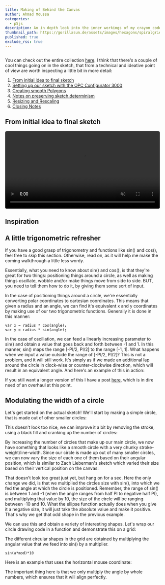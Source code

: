 ```yaml
---
title: Making of Behind the Canvas
author: Ahmad Moussa
categories:
  - p5js
description: An in depth look into the inner workings of my crayon codes sketch Behind the Canvas
thumbnail_path: https://gorillasun.de/assets/images/hexagons/spiralgrid.mp4
published: true
exclude_rss: true
---
```

<span class="image fit" style="margin: 0 0 1em 0; padding: 0 0 0 0;">
  <img class="viewable" src="https://gorillasun.de/assets/images/behind_the_canvas/banner2.png" alt="">
</span>

<div class="row gtr-50 gtr-uniform">
	<div class="col-6">
		<span class="image fit" style="margin: 0 0 1em 0; padding: 0 0 0 0;">
			<img class="viewable" src="https://gorillasun.de/assets/images/behind_the_canvas/50.png" alt="">
		</span>
	</div>
	<div class="col-6">
		<span class="image fit" style="margin: 0 0 1em 0; padding: 0 0 0 0;">
			<img class="viewable" src="https://gorillasun.de/assets/images/behind_the_canvas/27.png" alt="">
		</span>
	</div>

  <div class="col-6">
		<span class="image fit" style="margin: 0 0 1em 0; padding: 0 0 0 0;">
			<img class="viewable" src="https://gorillasun.de/assets/images/behind_the_canvas/16.png" alt="">
		</span>
	</div>
	<div class="col-6">
		<span class="image fit" style="margin: 0 0 1em 0; padding: 0 0 0 0;">
			<img class="viewable" src="https://gorillasun.de/assets/images/behind_the_canvas/31.png" alt="">
		</span>
	</div>
</div>

You can check out the entire collection <a href='https://openprocessing.org/crayon/28'>here</a>. I think that there's a couple of cool things going on in the sketch, that from a technical and ideative point of view are worth inspecting a little bit in more detail:

1. <a href='#idea'>From initial idea to final sketch</a>
2. <a href='#opc'>Setting up our sketch with the OPC Configurator 3000</a>
3. <a href='#smooth'>Creating smooth Polygons</a>
4. <a href='#determinism'>Notes on preserving sketch determinism</a>
5. <a href='#resize'>Resizing and Rescaling</a>
6. <a href='#end'>Closing Notes</a>

<h2><a name='idea'></a>From initial idea to final sketch</h2>

<div class="image fit" style="display: block; margin: 0 0 0 0; padding: 0 0 0 0;">
  <video autoplay="" loop="" muted="" playsinline="" style="width:100%; border-radius: 0.375em; margin: 0 0 0 0;" draggable="true">
    <source src="https://gorillasun.de/assets/images/behind_the_canvas/cut.mp4" type="video/mp4">
  </video>
</div>




<h2>Inspiration</h2>


<h2>A little trigonometric refresher</h2>

If you have a good grasp of trigonometry and functions like sin() and cos(), feel free to skip this section. Otherwise, read on, as it will help me make the coming walkthrough a little less wordy.

Essentially, what you need to know about sin() and cos(), is that they're great for two things: positioning things around a circle, as well as making things oscillate, wobble and/or make things move from side to side. BUT, you need to tell them how to do it, by giving them some sort of input.

In the case of positioning things around a circle, we're essentially converting polar coordinates to cartesian coordinates. This means that given a radius and an angle, we can find it's equivalent x and y coordinates by making use of our two trigonometric functions. Generally it is done in this manner:

<pre><code>var x = radius * cos(angle);
var y = radius * sin(angle);
</code></pre>

In the case of oscillation, we can feed a linearly increasing parameter to sin() and obtain a value that goes back and forth between -1 and 1. In this manner, sin() maps the range [-PI/2, PI/2] to the range [-1, 1]. What happens when we input a value outside the range of [-PI/2, PI/2]? This is not a problem, and it will still work. It's simply as if we made an additional lap around the circle in clock-wise or counter-clockwise direction, which will result in an equivalent angle. And here's an example of this in action:

<script src="//toolness.github.io/p5.js-widget/p5-widget.js"></script>
<script type="text/p5" data-p5-version="1.2.0" data-autoplay data-preview-width="350" data-height="400">
function setup() {
  w = min(windowWidth, windowHeight)
  createCanvas(w, w);
}

function draw() {
  background(220);

  for(let n = w/12; n < w-w/12; n+=10 ){
    strokeWeight(5)
    point(w/2 + sin(frameCount/50 + n/50)*w/8, n)
  }    
}
</script>
<p></p>

If you still want a longer version of this I have a post <a href='https://gorillasun.de/blog/Rotation-along-the-circumference-of-a-circle'>here</a>, which is in dire need of an overhaul at this point.


<h2>Modulating the width of a circle</h2>

Let's get started on the actual sketch! We'll start by making a simple circle, that is made out of other smaller circles:
<script src="//toolness.github.io/p5.js-widget/p5-widget.js"></script>
<script type="text/p5" data-p5-version="1.2.0" data-autoplay data-preview-width="350" data-height="400">
function setup() {
  w = min(windowWidth, windowHeight)
  createCanvas(w, w);
}

let radius = 100
function draw() {
  background(220);
  translate(w/2, w/2)

  for(let a = 0; a < TAU; a+=TAU/100){
    var x = radius * cos(a)
    var y = radius * sin(a)

    ellipse(x,y, 10)
  }
}
</script>
<p></p>

This doesn't look too nice, we can improve it a bit by removing the stroke, using a black fill and cranking up the number of circles:

<script src="//toolness.github.io/p5.js-widget/p5-widget.js"></script>
<script type="text/p5" data-p5-version="1.2.0" data-autoplay data-preview-width="350" data-height="400">
function setup() {
  w = min(windowWidth, windowHeight)
  createCanvas(w, w);
}

let radius = 100
function draw() {
  background(220);
  translate(w/2, w/2)

  noStroke()
  fill(0)

  for(let a = 0; a < TAU; a+=TAU/200){
    var x = radius * cos(a)
    var y = radius * sin(a)


    ellipse(x,y, 10)
  }
}
</script>
<p></p>

By increasing the number of circles that make up our main circle, we now have something that looks like a smooth circle with a very chunky stroke-weight/line-width. Since our circle is made up out of many smaller circles, we can now vary the size of each one of them based on their angular position, which is similar to Zach Lieberman's sketch which varied their size based on their vertical position on the canvas:

<script src="//toolness.github.io/p5.js-widget/p5-widget.js"></script>
<script type="text/p5" data-p5-version="1.2.0" data-autoplay data-preview-width="350" data-height="400">
function setup() {
  w = min(windowWidth, windowHeight)
  createCanvas(w, w);
}

let radius = 100
function draw() {
  background(220);
  translate(w/2, w/2)

  noStroke()
  fill(0)

  for(let a = 0; a < TAU; a+=TAU/300){
    var x = radius * cos(a)
    var y = radius * sin(a)

    ellipse(x,y, sin(a)*10)
  }
}
</script>
<p></p>

That doesn't look too great just yet, but hang on for a sec. Here the only change we did, is that we multiplied the circles size with sin(), into which we fed the angle at which the circle is positioned. Remember, the range of sin() is between 1 and -1 (when the angle ranges from half PI to negative half PI), and multiplying that value by 10, the size of the circle will be ranging between -10 and 10. What the ellipse function actually does when you give it a negative size, it will just take the absolute value and make it positive. That's why we get that odd shape in the previous example.

We can use this and obtain a variety of interesting shapes. Let's wrap our circle drawing code in a function and demonstrate this on a grid:

<script src="//toolness.github.io/p5.js-widget/p5-widget.js"></script>
<script type="text/p5" data-p5-version="1.2.0" data-autoplay data-preview-width="350" data-height="400">
function setup() {
  w = min(windowWidth, windowHeight)
  createCanvas(w, w);

  pad = w/12
  gridDivs = 3
  gridSpacing = (w - pad*2)/gridDivs
}

function drawCirc(posX, posY, maxSize, mod){
  noStroke()
  fill(0)

  for(let a = 0; a < TAU; a+=TAU/300){
    var x = posX + maxSize * cos(a)
    var y = posY + maxSize * sin(a)

    ellipse(x,y, sin(a*mod)*10)
  }
}

let radius = 100
function draw() {
  background(220);

  var count = 1

  for(let x = 0; x < gridDivs; x++){
    for(let y = 0; y < gridDivs; y++){
      drawCirc(x * gridSpacing + pad + gridSpacing/2,
               y * gridSpacing + pad + gridSpacing/2,
               gridSpacing/3,
              count)

      count ++
    }
  }
}
</script>
<p></p>

The different circular shapes in the grid are obtained by multiplying the angular value that we feed into sin() by a multiplier.

<pre><code>sin(a*mod)*10
</code></pre>

Here is an example that uses the horizontal mouse coordinate:

<script src="//toolness.github.io/p5.js-widget/p5-widget.js"></script>
<script type="text/p5" data-p5-version="1.2.0" data-autoplay data-preview-width="350" data-height="400">
function setup() {
  w = min(windowWidth, windowHeight)
  createCanvas(w, w);
}

function drawCirc(posX, posY, maxSize, mod){
  noStroke()
  fill(0)

  for(let a = 0; a < TAU; a+=TAU/500){
    var x = posX + maxSize * cos(a)
    var y = posY + maxSize * sin(a)

    ellipse(x,y, sin(a*mod)*w/20)
  }
}

let radius = 100
function draw() {
  background(220);

  drawCirc(w/2,
           w/2,
          w/4.5,
          int(map(mouseX,0,w,1,10)))
}
</script>
<p></p>

The important thing here is that we only multiply the angle by whole numbers, which ensures that it will align perfectly.
